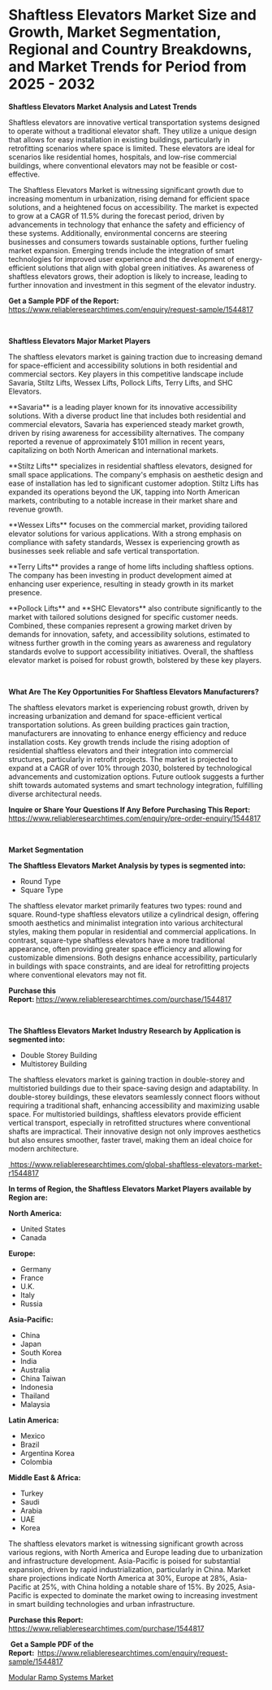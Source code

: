 <p><h1>Shaftless Elevators Market Size and Growth, Market Segmentation, Regional and Country Breakdowns, and Market Trends for Period from 2025 -  2032</h1></p><p><strong>Shaftless Elevators Market Analysis and Latest Trends</strong></p>
<p><p>Shaftless elevators are innovative vertical transportation systems designed to operate without a traditional elevator shaft. They utilize a unique design that allows for easy installation in existing buildings, particularly in retrofitting scenarios where space is limited. These elevators are ideal for scenarios like residential homes, hospitals, and low-rise commercial buildings, where conventional elevators may not be feasible or cost-effective.</p><p>The Shaftless Elevators Market is witnessing significant growth due to increasing momentum in urbanization, rising demand for efficient space solutions, and a heightened focus on accessibility. The market is expected to grow at a CAGR of 11.5% during the forecast period, driven by advancements in technology that enhance the safety and efficiency of these systems. Additionally, environmental concerns are steering businesses and consumers towards sustainable options, further fueling market expansion. Emerging trends include the integration of smart technologies for improved user experience and the development of energy-efficient solutions that align with global green initiatives. As awareness of shaftless elevators grows, their adoption is likely to increase, leading to further innovation and investment in this segment of the elevator industry.</p></p>
<p><strong>Get a Sample PDF of the Report:&nbsp;</strong> <a href="https://www.reliableresearchtimes.com/enquiry/request-sample/1544817?utm_campaign=2240&utm_medium=2&utm_source=Github&utm_content=ia&utm_term=17022025&utm_id=shaftless-elevators">https://www.reliableresearchtimes.com/enquiry/request-sample/1544817</a></p>
<p>&nbsp;</p>
<p><strong>Shaftless Elevators Major Market Players</strong></p>
<p><p>The shaftless elevators market is gaining traction due to increasing demand for space-efficient and accessibility solutions in both residential and commercial sectors. Key players in this competitive landscape include Savaria, Stiltz Lifts, Wessex Lifts, Pollock Lifts, Terry Lifts, and SHC Elevators.</p><p>**Savaria** is a leading player known for its innovative accessibility solutions. With a diverse product line that includes both residential and commercial elevators, Savaria has experienced steady market growth, driven by rising awareness for accessibility alternatives. The company reported a revenue of approximately $101 million in recent years, capitalizing on both North American and international markets.</p><p>**Stiltz Lifts** specializes in residential shaftless elevators, designed for small space applications. The company's emphasis on aesthetic design and ease of installation has led to significant customer adoption. Stiltz Lifts has expanded its operations beyond the UK, tapping into North American markets, contributing to a notable increase in their market share and revenue growth.</p><p>**Wessex Lifts** focuses on the commercial market, providing tailored elevator solutions for various applications. With a strong emphasis on compliance with safety standards, Wessex is experiencing growth as businesses seek reliable and safe vertical transportation.</p><p>**Terry Lifts** provides a range of home lifts including shaftless options. The company has been investing in product development aimed at enhancing user experience, resulting in steady growth in its market presence.</p><p>**Pollock Lifts** and **SHC Elevators** also contribute significantly to the market with tailored solutions designed for specific customer needs. Combined, these companies represent a growing market driven by demands for innovation, safety, and accessibility solutions, estimated to witness further growth in the coming years as awareness and regulatory standards evolve to support accessibility initiatives. Overall, the shaftless elevator market is poised for robust growth, bolstered by these key players.</p></p>
<p>&nbsp;</p>
<p><strong>What Are The Key Opportunities For Shaftless Elevators Manufacturers?</strong></p>
<p><p>The shaftless elevators market is experiencing robust growth, driven by increasing urbanization and demand for space-efficient vertical transportation solutions. As green building practices gain traction, manufacturers are innovating to enhance energy efficiency and reduce installation costs. Key growth trends include the rising adoption of residential shaftless elevators and their integration into commercial structures, particularly in retrofit projects. The market is projected to expand at a CAGR of over 10% through 2030, bolstered by technological advancements and customization options. Future outlook suggests a further shift towards automated systems and smart technology integration, fulfilling diverse architectural needs.</p></p>
<p><strong>Inquire or Share Your Questions If Any Before Purchasing This Report:</strong> <a href="https://www.reliableresearchtimes.com/enquiry/pre-order-enquiry/1544817?utm_campaign=2240&utm_medium=2&utm_source=Github&utm_content=ia&utm_term=17022025&utm_id=shaftless-elevators">https://www.reliableresearchtimes.com/enquiry/pre-order-enquiry/1544817</a></p>
<p>&nbsp;</p>
<p><strong>Market Segmentation</strong></p>
<p><strong>The Shaftless Elevators Market Analysis by types is segmented into:</strong></p>
<p><ul><li>Round Type</li><li>Square Type</li></ul></p>
<p><p>The shaftless elevator market primarily features two types: round and square. Round-type shaftless elevators utilize a cylindrical design, offering smooth aesthetics and minimalist integration into various architectural styles, making them popular in residential and commercial applications. In contrast, square-type shaftless elevators have a more traditional appearance, often providing greater space efficiency and allowing for customizable dimensions. Both designs enhance accessibility, particularly in buildings with space constraints, and are ideal for retrofitting projects where conventional elevators may not fit.</p></p>
<p><strong>Purchase this Report:&nbsp;</strong><a href="https://www.reliableresearchtimes.com/purchase/1544817?utm_campaign=2240&utm_medium=2&utm_source=Github&utm_content=ia&utm_term=17022025&utm_id=shaftless-elevators">https://www.reliableresearchtimes.com/purchase/1544817</a></p>
<p>&nbsp;</p>
<p><strong>The Shaftless Elevators Market Industry Research by Application is segmented into:</strong></p>
<p><ul><li>Double Storey Building</li><li>Multistorey Building</li></ul></p>
<p><p>The shaftless elevators market is gaining traction in double-storey and multistoried buildings due to their space-saving design and adaptability. In double-storey buildings, these elevators seamlessly connect floors without requiring a traditional shaft, enhancing accessibility and maximizing usable space. For multistoried buildings, shaftless elevators provide efficient vertical transport, especially in retrofitted structures where conventional shafts are impractical. Their innovative design not only improves aesthetics but also ensures smoother, faster travel, making them an ideal choice for modern architecture.</p></p>
<p><a href="https://www.reliableresearchtimes.com/global-shaftless-elevators-market-r1544817?utm_campaign=2240&utm_medium=2&utm_source=Github&utm_content=ia&utm_term=17022025&utm_id=shaftless-elevators">&nbsp;https://www.reliableresearchtimes.com/global-shaftless-elevators-market-r1544817</a></p>
<p><strong>In terms of Region, the Shaftless Elevators Market Players available by Region are:</strong></p>
<p>
    <p> <strong> North America: </strong>
        <ul>
            <li>United States</li>
            <li>Canada</li>
        </ul>
        </p> 
    <p> <strong> Europe: </strong>
        <ul>
            <li>Germany</li>
            <li>France</li>
            <li>U.K.</li>
            <li>Italy</li>
            <li>Russia</li>
        </ul>
        </p> 
    <p> <strong> Asia-Pacific: </strong>
        <ul>
            <li>China</li>
            <li>Japan</li>
            <li>South Korea</li>
            <li>India</li>
            <li>Australia</li>
            <li>China Taiwan</li>
            <li>Indonesia</li>
            <li>Thailand</li>
            <li>Malaysia</li>
        </ul>
        </p> 
    <p> <strong> Latin America: </strong>
        <ul>
            <li>Mexico</li>
            <li>Brazil</li>
            <li>Argentina Korea</li>
            <li>Colombia</li>
        </ul>
        </p> 
    <p> <strong> Middle East & Africa: </strong>
        <ul>
            <li>Turkey</li>
            <li>Saudi</li>
            <li>Arabia</li>
            <li>UAE</li>
            <li>Korea</li>
        </ul>
    </p>
    </p>
<p><p>The shaftless elevators market is witnessing significant growth across various regions, with North America and Europe leading due to urbanization and infrastructure development. Asia-Pacific is poised for substantial expansion, driven by rapid industrialization, particularly in China. Market share projections indicate North America at 30%, Europe at 28%, Asia-Pacific at 25%, with China holding a notable share of 15%. By 2025, Asia-Pacific is expected to dominate the market owing to increasing investment in smart building technologies and urban infrastructure.</p></p>
<p><strong>Purchase this Report: </strong><a href="https://www.reliableresearchtimes.com/purchase/1544817?utm_campaign=2240&utm_medium=2&utm_source=Github&utm_content=ia&utm_term=17022025&utm_id=shaftless-elevators">https://www.reliableresearchtimes.com/purchase/1544817</a></p>
<p>&nbsp;<strong>Get a Sample PDF of the Report:&nbsp;&nbsp;</strong><a href="https://www.reliableresearchtimes.com/enquiry/request-sample/1544817?utm_campaign=2240&utm_medium=2&utm_source=Github&utm_content=ia&utm_term=17022025&utm_id=shaftless-elevators">https://www.reliableresearchtimes.com/enquiry/request-sample/1544817</a></p>
<p><strong></strong></p>
<p><p><a href="https://github.com/stillsfloria19981/Market-Research-Report-List-1/blob/main/modular-ramp-systems-market.md?utm_campaign=2240&utm_medium=2&utm_source=Github&utm_content=ia&utm_term=17022025&utm_id=shaftless-elevators">Modular Ramp Systems Market</a></p></p>